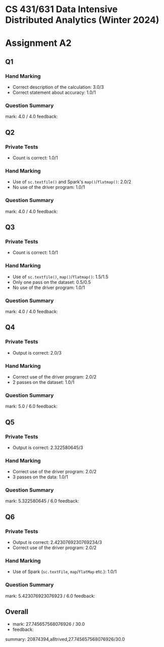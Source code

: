# CS 431/631 Data Intensive Distributed Analytics (Winter 2024)
# Assignment A2


## Q1 ##

### Hand Marking
* Correct description of the calculation:   3.0/3
* Correct statement about accuracy:   1.0/1

### Question Summary
mark: 4.0 / 4.0
feedback: 

## Q2 ##

### Private Tests
* Count is correct:   1.0/1

### Hand Marking
* Use of `sc.textfile()` and Spark's `map()`/`flatmap()`:   2.0/2
* No use of the driver program:   1.0/1

### Question Summary
mark: 4.0 / 4.0
feedback: 

## Q3 ##

### Private Tests
* Count is correct:   1.0/1

### Hand Marking
* Use of `sc.textfile()`, `map()`/`flatmap()`:   1.5/1.5
* Only one pass on the dataset:   0.5/0.5
* No use of the driver program:   1.0/1

### Question Summary
mark: 4.0 / 4.0
feedback: 

## Q4 ##

### Private Tests
* Output is correct:   2.0/3

### Hand Marking
* Correct use of the driver program:   2.0/2
* 2 passes on the dataset:   1.0/1

### Question Summary
mark: 5.0 / 6.0
feedback: 

## Q5 ##

### Private Tests
* Output is correct:   2.322580645/3

### Hand Marking
* Correct use of the driver program:   2.0/2
* 3 passes on the data:   1.0/1

### Question Summary
mark: 5.322580645 / 6.0
feedback: 

## Q6 ##

### Private Tests
* Output is correct:   2.4230769230769234/3
* Correct use of the driver program:   2.0/2

### Hand Marking
* Use of Spark (`sc.textFile`, `map`/`flatMap` etc.):   1.0/1

### Question Summary
mark: 5.423076923076923 / 6.0
feedback: 

## Overall
* mark: 27.745657568076926 / 30.0
* feedback: 

summary: 20874394,a8trived,27.745657568076926/30.0